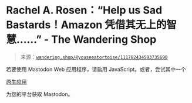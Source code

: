 <!--yml

分类：未分类

日期：2024-05-27 14:58:02

-->

# Rachel A. Rosen：“Help us Sad Bastards！Amazon 凭借其无上的智慧……” - The Wandering Shop

> 来源：[`wandering.shop/@youseeatortoise/111782434593735690`](https://wandering.shop/@youseeatortoise/111782434593735690)

若要使用 Mastodon Web 应用程序，请启用 JavaScript。或者，尝试其中一个

[原生应用](https://joinmastodon.org/apps)

为您的平台获取 Mastodon。
